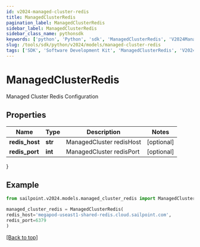 ```yaml
---
id: v2024-managed-cluster-redis
title: ManagedClusterRedis
pagination_label: ManagedClusterRedis
sidebar_label: ManagedClusterRedis
sidebar_class_name: pythonsdk
keywords: ['python', 'Python', 'sdk', 'ManagedClusterRedis', 'V2024ManagedClusterRedis'] 
slug: /tools/sdk/python/v2024/models/managed-cluster-redis
tags: ['SDK', 'Software Development Kit', 'ManagedClusterRedis', 'V2024ManagedClusterRedis']
---
```


# ManagedClusterRedis

Managed Cluster Redis Configuration

## Properties

Name | Type | Description | Notes
------------ | ------------- | ------------- | -------------
**redis_host** | **str** | ManagedCluster redisHost | [optional] 
**redis_port** | **int** | ManagedCluster redisPort | [optional] 
}

## Example

```python
from sailpoint.v2024.models.managed_cluster_redis import ManagedClusterRedis

managed_cluster_redis = ManagedClusterRedis(
redis_host='megapod-useast1-shared-redis.cloud.sailpoint.com',
redis_port=6379
)

```
[[Back to top]](#) 

